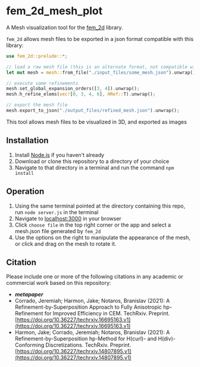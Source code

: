 # fem_2d_mesh_plot

A Mesh visualization tool for the [fem_2d](https://github.com/jeremiah-corrado/fem_2d) library. 

`fem_2d` allows mesh files to be exported in a json format compatible with this library:

```Rust
use fem_2d::prelude::*;

// load a raw mesh file (this is an alternate format, not compatible with this library)
let mut mesh = mesh::from_file("./input_files/some_mesh.json").unwrap();

// execute some refinements
mesh.set_global_expansion_orders([3, 4]).unwrap();
mesh.h_refine_elems(vec![0, 3, 4, 6], HRef::T).unwrap();

// export the mesh file 
mesh.export_to_json("./output_files/refined_mesh.json").unwrap();
```

This tool allows mesh files to be visualized in 3D, and exported as images

## Installation

1. Install [Node.js](https://nodejs.org/en/download/) if you haven't already
2. Download or clone this repository to a directory of your choice
3. Navigate to that directory in a terminal and run the command `npm install`

## Operation

1. Using the same terminal pointed at the directory containing this repo, run `node server.js` in the terminal
2. Navigate to [localhost:3000](http://http://localhost:3000/) in your browser
3. Click `choose file` in the top right corner or the app and select a mesh.json file generated by `fem_2d`
4. Use the options on the right to manipulate the appearance of the mesh, or click and drag on the mesh to rotate it. 

## Citation

Please include one or more of the following citations in any academic or commercial work based on this repository:

* ***metapaper***
* Corrado, Jeremiah; Harmon, Jake; Notaros, Branislav (2021): A Refinement-by-Superposition Approach to Fully Anisotropic hp-Refinement for Improved Efficiency in CEM. TechRxiv. Preprint. [https://doi.org/10.36227/techrxiv.16695163.v1](https://doi.org/10.36227/techrxiv.16695163.v1)
* Harmon, Jake; Corrado, Jeremiah; Notaros, Branislav (2021): A Refinement-by-Superposition hp-Method for H(curl)- and H(div)-Conforming Discretizations. TechRxiv. Preprint. [https://doi.org/10.36227/techrxiv.14807895.v1](https://doi.org/10.36227/techrxiv.14807895.v1)
